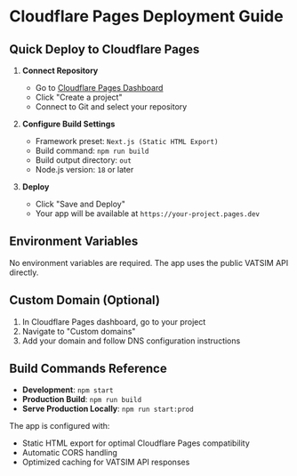 # Cloudflare Pages Deployment Guide

## Quick Deploy to Cloudflare Pages

1. **Connect Repository**
   - Go to [Cloudflare Pages Dashboard](https://dash.cloudflare.com/pages)
   - Click "Create a project"
   - Connect to Git and select your repository

2. **Configure Build Settings**
   - Framework preset: `Next.js (Static HTML Export)`
   - Build command: `npm run build`
   - Build output directory: `out`
   - Node.js version: `18` or later

3. **Deploy**
   - Click "Save and Deploy"
   - Your app will be available at `https://your-project.pages.dev`

## Environment Variables

No environment variables are required. The app uses the public VATSIM API directly.

## Custom Domain (Optional)

1. In Cloudflare Pages dashboard, go to your project
2. Navigate to "Custom domains"
3. Add your domain and follow DNS configuration instructions

## Build Commands Reference

- **Development**: `npm start`
- **Production Build**: `npm run build`
- **Serve Production Locally**: `npm run start:prod`

The app is configured with:
- Static HTML export for optimal Cloudflare Pages compatibility
- Automatic CORS handling
- Optimized caching for VATSIM API responses